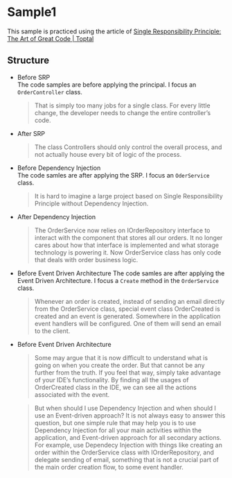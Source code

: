 # Sample1
This sample is practiced using the article of  [Single Responsibility Principle: The Art of Great Code | Toptal](https://www.toptal.com/software/single-responsibility-principle "Single Responsibility Principle: The Art of Great Code | Toptal")

## Structure
- Before SRP  
The code samples are before applying the principal. 
I focus an `OrderController` class.  
  > That is simply too many jobs for a single class. For every little change, the developer needs to change the entire controller’s code. 

- After SRP  
  > The class Controllers should only control the overall process, and not actually house every bit of logic of the process.  
  
- Before Dependency Injection  
The code samles are after applying the SRP. 
I focus an `OderService` class. 
  > It is hard to imagine a large project based on Single Responsibility Principle without Dependency Injection. 

- After Dependency Injection  
  > The OrderService now relies on IOrderRepository interface to interact with the component that stores all our orders. It no longer cares about how that interface is implemented and what storage technology is powering it. Now OrderService class has only code that deals with order business logic.

- Before Event Driven Architecture
The code samles are after applying the Event Driven Architecture.
I focus a `Create` method in the `OrderService` class.
  > Whenever an order is created, instead of sending an email directly from the OrderService class, special event class OrderCreated is created and an event is generated. Somewhere in the application event handlers will be configured. One of them will send an email to the client.

- Before Event Driven Architecture
  > Some may argue that it is now difficult to understand what is going on when you create the order. But that cannot be any further from the truth. If you feel that way, simply take advantage of your IDE’s functionality. By finding all the usages of OrderCreated class in the IDE, we can see all the actions associated with the event.  
  
  > But when should I use Dependency Injection and when should I use an Event-driven approach? It is not always easy to answer this question, but one simple rule that may help you is to use Dependency Injection for all your main activities within the application, and Event-driven approach for all secondary actions. For example, use Dependecy Injection with things like creating an order within the OrderService class with IOrderRepository, and delegate sending of email, something that is not a crucial part of the main order creation flow, to some event handler.
